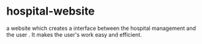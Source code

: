 # hospital-website
a website which creates a interface between the hospital management and the user . It makes the user's work easy and efficient.
